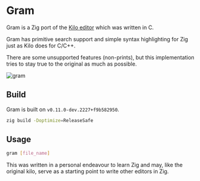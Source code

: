 # Gram

Gram is a Zig port of the [Kilo editor](https://github.com/antirez/kilo) which was written in C.

Gram has primitive search support and simple syntax highlighting for Zig just as Kilo does for C/C++.

There are some unsupported features (non-prints), but this implementation tries to stay true to the original as much as possible.

![gram](https://user-images.githubusercontent.com/25565268/231069524-dd0c77cb-0e36-4c97-bf5b-ef39577e3055.gif)


## Build

Gram is built on `v0.11.0-dev.2227+f9b582950`.

```sh
zig build -Doptimize=ReleaseSafe
```

## Usage

```sh
gram [file_name]
```

This was written in a personal endeavour to learn Zig and may, like the original kilo,
serve as a starting point to write other editors in Zig.
